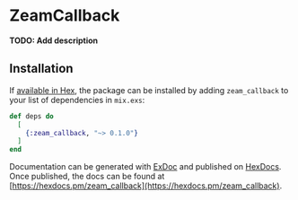 # ZeamCallback

**TODO: Add description**

## Installation

If [available in Hex](https://hex.pm/docs/publish), the package can be installed
by adding `zeam_callback` to your list of dependencies in `mix.exs`:

```elixir
def deps do
  [
    {:zeam_callback, "~> 0.1.0"}
  ]
end
```

Documentation can be generated with [ExDoc](https://github.com/elixir-lang/ex_doc)
and published on [HexDocs](https://hexdocs.pm). Once published, the docs can
be found at [https://hexdocs.pm/zeam_callback](https://hexdocs.pm/zeam_callback).

